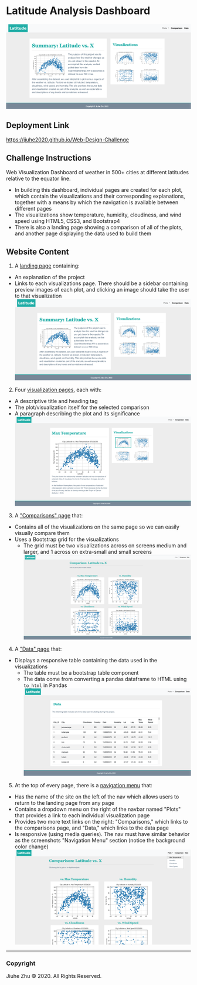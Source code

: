 # Latitude Analysis Dashboard
![landing page](https://github.com/Jiuhe2020/Web-Design-Challenge/blob/master/images/Landing_Page.png)

## Deployment Link
https://jiuhe2020.github.io/Web-Design-Challenge

## Challenge Instructions
Web Visualization Dashboard of weather in 500+ cities at different latitudes relative to the equator line.
* In building this dashboard, individual pages are created for each plot, which contain the visualizations and their corresponding explanations, together with a means by which the navigation is available between different pages
* The visualizations show temperature, humidity, cloudiness, and wind speed using HTML5, CSS3, and Bootstrap4
* There is also a landing page showing a comparison of all of the plots, and another page displaying the data used to build them

## Website Content
1. A [landing page](https://github.com/Jiuhe2020/Web-Design-Challenge/blob/master/images/Landing_Page.png) containing:
- An explanation of the project
- Links to each visualizations page. There should be a sidebar containing preview images of each plot, and clicking an image should take the user to that visualization
![Landing_Page](https://github.com/Jiuhe2020/Web-Design-Challenge/blob/master/images/Landing_Page.png)
2. Four [visualization pages](https://github.com/Jiuhe2020/Web-Design-Challenge/blob/master/images/Visualization_Pages.png), each with:
- A descriptive title and heading tag
- The plot/visualization itself for the selected comparison
- A paragraph describing the plot and its significance
![Visualization_Pages](https://github.com/Jiuhe2020/Web-Design-Challenge/blob/master/images/Visualization_Pages.png)
3. A ["Comparisons" page](https://github.com/Jiuhe2020/Web-Design-Challenge/blob/master/images/Comparisons_Page.png) that:
- Contains all of the visualizations on the same page so we can easily visually compare them
- Uses a Bootstrap grid for the visualizations
  - The grid must be two visualizations across on screens medium and larger, and 1 across on extra-small and small screens
![Comparisons_Page](https://github.com/Jiuhe2020/Web-Design-Challenge/blob/master/images/Comparisons_Page.png)
4. A ["Data" page](https://github.com/Jiuhe2020/Web-Design-Challenge/blob/master/images/Data_Page.png) that:
- Displays a responsive table containing the data used in the visualizations
  - The table must be a bootstrap table component
  - The data come from converting a pandas dataframe to HTML using `to_html` in Pandas 
![Data_Page](https://github.com/Jiuhe2020/Web-Design-Challenge/blob/master/images/Data_Page.png)
5. At the top of every page, there is a [navigation menu](https://github.com/Jiuhe2020/Web-Design-Challenge/blob/master/images/Navigation_Menu.png) that:
- Has the name of the site on the left of the nav which allows users to return to the landing page from any page
- Contains a dropdown menu on the right of the navbar named "Plots" that provides a link to each individual visualization page
- Provides two more text links on the right: "Comparisons," which links to the comparisons page, and "Data," which links to the data page
- Is responsive (using media queries). The nav must have similar behavior as the screenshots "Navigation Menu" section (notice the background color change)
![Navigation_Menu](https://github.com/Jiuhe2020/Web-Design-Challenge/blob/master/images/Navigation_Menu.png)

---
### Copyright
Jiuhe Zhu © 2020. All Rights Reserved.
